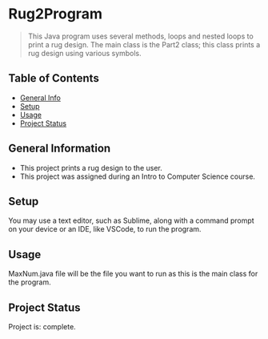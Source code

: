 # Rug2Program
> This Java program uses several methods, loops and nested loops to print a rug design. The main class is the Part2 class; this class prints a rug design using various symbols. 

## Table of Contents
* [General Info](#general-information)
* [Setup](#setup)
* [Usage](#usage)
* [Project Status](#project-status)


## General Information
- This project prints a rug design to the user.
- This project was assigned during an Intro to Computer Science course.

## Setup
You may use a text editor, such as Sublime, along with a command prompt on your device or an IDE, like VSCode, to run the program.

## Usage
MaxNum.java file will be the file you want to run as this is the main class for the program.

## Project Status
Project is: complete.
